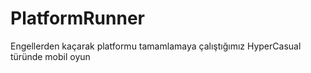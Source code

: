 # PlatformRunner

Engellerden kaçarak platformu tamamlamaya çalıştığımız HyperCasual türünde mobil oyun
